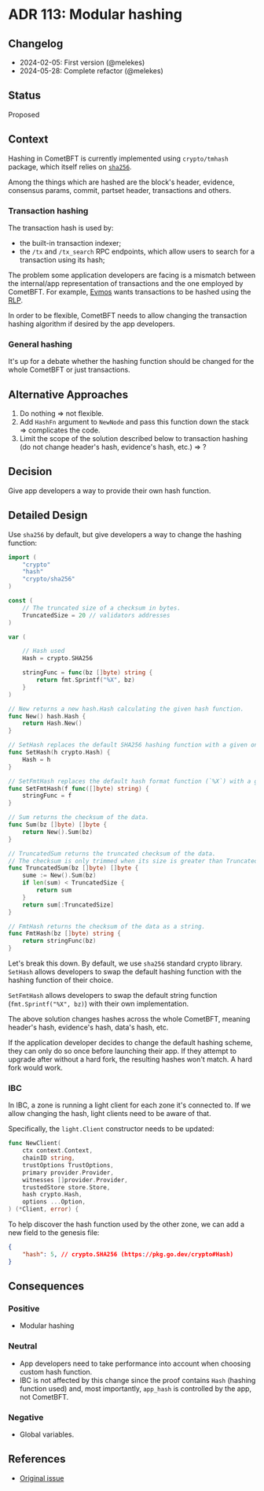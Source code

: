 # ADR 113: Modular hashing

## Changelog

- 2024-02-05: First version (@melekes)
- 2024-05-28: Complete refactor (@melekes)

## Status

Proposed

## Context

Hashing in CometBFT is currently implemented using `crypto/tmhash`
package, which itself relies on [`sha256`](https://pkg.go.dev/crypto/sha256).

Among the things which are hashed are the block's header, evidence, consensus
params, commit, partset header, transactions and others.

### Transaction hashing

The transaction hash is used by:

- the built-in transaction indexer;
- the `/tx` and `/tx_search` RPC endpoints, which allow users
to search for a transaction using its hash;

The problem some application developers are facing is a mismatch between the
internal/app representation of transactions and the one employed by CometBFT. For
example, [Evmos](https://evmos.org/) wants transactions to be hashed using
the [RLP][rlp].

In order to be flexible, CometBFT needs to allow changing the transaction
hashing algorithm if desired by the app developers.

### General hashing

It's up for a debate whether the hashing function should be changed for the
whole CometBFT or just transactions.

## Alternative Approaches

1. Do nothing => not flexible.
2. Add `HashFn` argument to `NewNode` and pass this function down the stack =>
   complicates the code.
3. Limit the scope of the solution described below to transaction hashing
   (do not change header's hash, evidence's hash, etc.) => ?

## Decision

Give app developers a way to provide their own hash function.

## Detailed Design

Use `sha256` by default, but give developers a way to change the hashing function:

```go
import (
	"crypto"
	"hash"
	"crypto/sha256"
)

const (
	// The truncated size of a checksum in bytes.
	TruncatedSize = 20 // validators addresses
)

var (

    // Hash used
    Hash = crypto.SHA256

	stringFunc = func(bz []byte) string {
		return fmt.Sprintf("%X", bz)
	}
)

// New returns a new hash.Hash calculating the given hash function.
func New() hash.Hash {
	return Hash.New()
}

// SetHash replaces the default SHA256 hashing function with a given one.
func SetHash(h crypto.Hash) {
	Hash = h
}

// SetFmtHash replaces the default hash format function (`%X`) with a given one.
func SetFmtHash(f func([]byte) string) {
	stringFunc = f
}

// Sum returns the checksum of the data.
func Sum(bz []byte) []byte {
	return New().Sum(bz)
}

// TruncatedSum returns the truncated checksum of the data.
// The checksum is only trimmed when its size is greater than TruncatedSize.
func TruncatedSum(bz []byte) []byte {
    sume := New().Sum(bz)
    if len(sum) < TruncatedSize {
        return sum
    }
	return sum[:TruncatedSize]
}

// FmtHash returns the checksum of the data as a string.
func FmtHash(bz []byte) string {
    return stringFunc(bz)
}
```

Let's break this down. By default, we use `sha256` standard crypto library.
`SetHash` allows developers to swap the default hashing function
with the hashing function of their choice.

`SetFmtHash` allows developers to swap the default string function
(`fmt.Sprintf("%X", bz)`) with their own implementation.

The above solution changes hashes across the whole CometBFT, meaning header's
hash, evidence's hash, data's hash, etc.

If the application developer decides to change the default hashing scheme, they
can only do so once before launching their app. If they attempt to upgrade
after without a hard fork, the resulting hashes won't match. A hard fork would
work.

### IBC

In IBC, a zone is running a light client for each zone it's connected to. If we
allow changing the hash, light clients need to be aware of that.

Specifically, the `light.Client` constructor needs to be updated:

```go
func NewClient(
	ctx context.Context,
	chainID string,
	trustOptions TrustOptions,
	primary provider.Provider,
	witnesses []provider.Provider,
	trustedStore store.Store,
    hash crypto.Hash,
	options ...Option,
) (*Client, error) {
```

To help discover the hash function used by the other zone, we can add a new
field to the genesis file:

```json
{
    "hash": 5, // crypto.SHA256 (https://pkg.go.dev/crypto#Hash)
}
```

## Consequences

### Positive

- Modular hashing

### Neutral

- App developers need to take performance into account when choosing custom
  hash function.
- IBC is not affected by this change since the proof contains `Hash` (hashing
  function used) and, most importantly, `app_hash` is controlled by the app,
  not CometBFT.

### Negative

- Global variables.

## References

- [Original issue](https://github.com/tendermint/tendermint/issues/6539)

[rlp]: https://ethereum.org/developers/docs/data-structures-and-encoding/rlp
